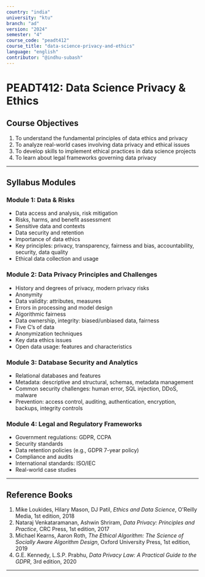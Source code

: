 ```yaml
---
country: "india"
university: "ktu"
branch: "ad"
version: "2024"
semester: "4"
course_code: "peadt412"
course_title: "data-science-privacy-and-ethics"
language: "english"
contributor: "@indhu-subash"
---
```


# PEADT412: Data Science Privacy & Ethics

## Course Objectives

1. To understand the fundamental principles of data ethics and privacy  
2. To analyze real-world cases involving data privacy and ethical issues  
3. To develop skills to implement ethical practices in data science projects  
4. To learn about legal frameworks governing data privacy  

---

## Syllabus Modules

### Module 1: Data & Risks
- Data access and analysis, risk mitigation  
- Risks, harms, and benefit assessment  
- Sensitive data and contexts  
- Data security and retention  
- Importance of data ethics  
- Key principles: privacy, transparency, fairness and bias, accountability, security, data quality  
- Ethical data collection and usage  

### Module 2: Data Privacy Principles and Challenges
- History and degrees of privacy, modern privacy risks  
- Anonymity  
- Data validity: attributes, measures  
- Errors in processing and model design  
- Algorithmic fairness  
- Data ownership, integrity: biased/unbiased data, fairness  
- Five C’s of data  
- Anonymization techniques  
- Key data ethics issues  
- Open data usage: features and characteristics  

### Module 3: Database Security and Analytics
- Relational databases and features  
- Metadata: descriptive and structural, schemas, metadata management  
- Common security challenges: human error, SQL injection, DDoS, malware  
- Prevention: access control, auditing, authentication, encryption, backups, integrity controls  

### Module 4: Legal and Regulatory Frameworks
- Government regulations: GDPR, CCPA  
- Security standards  
- Data retention policies (e.g., GDPR 7-year policy)  
- Compliance and audits  
- International standards: ISO/IEC  
- Real-world case studies  

---

## Reference Books

1. Mike Loukides, Hilary Mason, DJ Patil, *Ethics and Data Science*, O'Reilly Media, 1st edition, 2018  
2. Nataraj Venkataramanan, Ashwin Shriram, *Data Privacy: Principles and Practice*, CRC Press, 1st edition, 2017  
3. Michael Kearns, Aaron Roth, *The Ethical Algorithm: The Science of Socially Aware Algorithm Design*, Oxford University Press, 1st edition, 2019
4. G.E. Kennedy, L.S.P. Prabhu, *Data Privacy Law: A Practical Guide to the GDPR*, 3rd edition, 2020  

---
